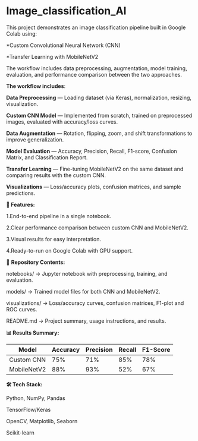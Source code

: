 # Image_classification_AI
This project demonstrates an image classification pipeline built in Google Colab using:

*Custom Convolutional Neural Network (CNN)

*Transfer Learning with MobileNetV2

The workflow includes data preprocessing, augmentation, model training, evaluation, and performance comparison between the two approaches.


**The workflow includes**:

**Data Preprocessing** — Loading dataset (via Keras), normalization, resizing, visualization.

**Custom CNN Model** — Implemented from scratch, trained on preprocessed images, evaluated with accuracy/loss curves.

**Data Augmentation** — Rotation, flipping, zoom, and shift transformations to improve generalization.

**Model Evaluation** — Accuracy, Precision, Recall, F1-score, Confusion Matrix, and Classification Report.

**Transfer Learning** — Fine-tuning MobileNetV2 on the same dataset and comparing results with the custom CNN.

**Visualizations** — Loss/accuracy plots, confusion matrices, and sample predictions.



**🚀 Features:**

1.End-to-end pipeline in a single notebook.

2.Clear performance comparison between custom CNN and MobileNetV2.

3.Visual results for easy interpretation.

4.Ready-to-run on Google Colab with GPU support.


📂 **Repository Contents:**

notebooks/ → Jupyter notebook with preprocessing, training, and evaluation.

models/ → Trained model files for both CNN and MobileNetV2.

visualizations/ → Loss/accuracy curves, confusion matrices, F1-plot and ROC curves.

README.md → Project summary, usage instructions, and results.


**📊 Results Summary:**

| Model       | Accuracy | Precision | Recall | F1-Score |
| ----------- | -------- | --------- | ------ | -------- |
| Custom CNN  | 75%      | 71%       | 85%    | 78%      |
| MobileNetV2 | 88%      | 93%       | 52%    | 67%      |


**🛠 Tech Stack:**

Python, NumPy, Pandas

TensorFlow/Keras

OpenCV, Matplotlib, Seaborn

Scikit-learn



